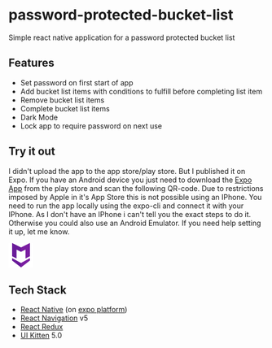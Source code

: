 # password-protected-bucket-list

Simple react native application for a password protected bucket list

## Features
- Set password on first start of app
- Add bucket list items with conditions to fulfill before completing list item
- Remove bucket list items
- Complete bucket list items
- Dark Mode
- Lock app to require password on next use

## Try it out

I didn't upload the app to the app store/play store. But I published it on Expo. If you have an Android device you just need to download the [Expo App](https://play.google.com/store/apps/details?id=host.exp.exponent&hl=de) from the play store and scan the following QR-code. Due to restrictions imposed by Apple in it's App Store this is not possible using an IPhone. You need to run the app locally using the expo-cli and connect it with your IPhone. As I don't have an IPhone i can't tell you the exact steps to do it. 
Otherwise you could also use an Android Emulator. If you need help setting it up, let me know. 

![alt text](https://github.com/adam-p/markdown-here/raw/master/src/common/images/icon48.png "Logo Title Text 1")

## Tech Stack
- [React Native](https://reactnative.dev/) (on [expo platform](https://expo.io))
- [React Navigation](https://reactnavigation.org/) v5
- [React Redux](https://redux.js.org/) 
- [UI Kitten](https://akveo.github.io/react-native-ui-kitten/) 5.0

